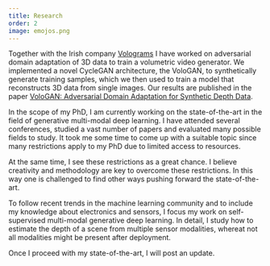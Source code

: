 ```yaml
---
title: Research
order: 2
image: emojos.png
---
```

Together with the Irish company <a href="https://www.volograms.com/" target="_blank">Volograms</a> I have worked on adversarial domain adaptation of 3D data to train a volumetric video generator.
We implemented a novel CycleGAN architecture, the VoloGAN, to synthetically generate training samples, which we then used to train a model that reconstructs 3D data from single images. 
Our results are published in the paper <a href="https://arxiv.org/abs/2207.09204" target="_blank">VoloGAN: Adversarial Domain Adaptation for Synthetic Depth Data</a>.

 
In the scope of my PhD, I am currently working on the state-of-the-art in the field of generative multi-modal deep learning. 
I have attended several conferences, studied a vast number of papers and evaluated many possible fields to study. It took me some time to come up with a suitable topic since many restrictions apply to my PhD due to limited access to resources.

At the same time, I see these restrictions as a great chance. I believe creativity and methodology are key to overcome these restrictions. In this way one is challenged to find other ways pushing forward the state-of-the-art. 

To follow recent trends in the machine learning community and to include my knowledge about electronics and sensors, I focus my work on self-supervised multi-modal generative deep learning. 
In detail, I study how to estimate the depth of a scene from multiple sensor modalities, whereat not all modalities might be present after deployment. 

Once I proceed with my state-of-the-art, I will post an update.
